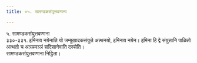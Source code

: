 ```yaml
---
title: ०५. सामण्डकसंयुत्तवण्णना

---
```

५. सामण्डकसंयुत्तवण्णना  
३३०-३३१. इमिनाव नयेनाति यो जम्बुखादकसंयुत्ते अत्थनयो, इमिनाव नयेन। इमिना हि द्वे संयुत्तानि पाळितो अत्थतो च अञ्‍ञमञ्‍ञं सदिसानेवाति दस्सेति।  
सामण्डकसंयुत्तवण्णना निट्ठिता।  